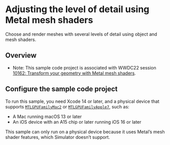 # Adjusting the level of detail using Metal mesh shaders

Choose and render meshes with several levels of detail using object and mesh shaders.

## Overview

- Note: This sample code project is associated with WWDC22 session [10162: Transform your geometry with Metal mesh shaders](https://developer.apple.com/wwdc22/10162/).

## Configure the sample code project

To run this sample, you need Xcode 14 or later, and a physical device that supports [`MTLGPUFamilyMac2`](https://developer.apple.com/documentation/metal/mtlgpufamily/mtlgpufamilymac2) or [`MTLGPUFamilyApple7`](https://developer.apple.com/documentation/metal/mtlgpufamily/mtlgpufamilyapple7), such as:

* A Mac running macOS 13 or later
* An iOS device with an A15 chip or later running iOS 16 or later

This sample can only run on a physical device because it uses Metal’s mesh shader features, which Simulator doesn’t support.
